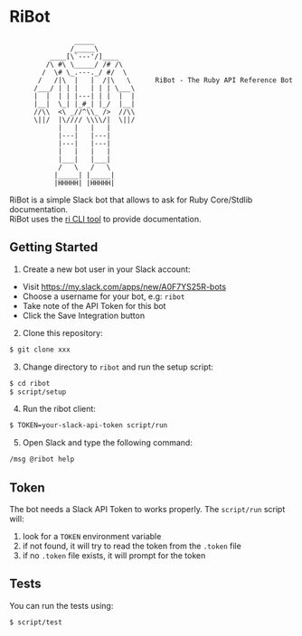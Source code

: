 # RiBot

```
                _____
               /_____\
          ____[\`---'/]____
         /\ #\ \_____/ /# /\
        /  \# \_.---._/ #/  \
       /   /|\  |   |  /|\   \      RiBot - The Ruby API Reference Bot
      /___/ | | |   | | | \___\
      |  |  | | |---| | |  |  |     
      |__|  \_| |_#_| |_/  |__|     
      //\\  <\ _//^\\_ />  //\\     
      \||/  |\//// \\\\/|  \||/
            |   |   |   |           
            |---|   |---|
            |---|   |---|
            |   |   |   |
            |___|   |___|
            /   \   /   \
           |_____| |_____|
           |HHHHH| |HHHHH|
```

RiBot is a simple Slack bot that allows to ask for Ruby Core/Stdlib documentation.  
RiBot uses the [ri CLI tool](http://www.jstorimer.com/blogs/workingwithcode/7766081-5-reasons-you-should-use-ri-to-read-ruby-documentation) to provide documentation.

## Getting Started

1. Create a new bot user in your Slack account:

- Visit https://my.slack.com/apps/new/A0F7YS25R-bots
- Choose a username for your bot, e.g: `ribot`
- Take note of the API Token for this bot
- Click the Save Integration button

2. Clone this repository:

```bash
$ git clone xxx
``` 

3. Change directory to `ribot` and run the setup script:

```bash
$ cd ribot
$ script/setup
``` 

4. Run the ribot client:

```bash
$ TOKEN=your-slack-api-token script/run
``` 

5. Open Slack and type the following command:

```bash
/msg @ribot help
``` 

## Token

The bot needs a Slack API Token to works properly.
The `script/run` script will:
1. look for a `TOKEN` environment variable
2. if not found, it will try to read the token from the `.token` file
3. if no `.token` file exists, it will prompt for the token

## Tests

You can run the tests using:

```bash
$ script/test
```
